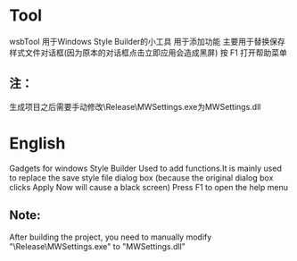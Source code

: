 # Tool
wsbTool
用于Windows Style Builder的小工具
用于添加功能 主要用于替换保存样式文件对话框(因为原本的对话框点击立即应用会造成黑屏)
按 F1 打开帮助菜单
## 注：
生成项目之后需要手动修改\Release\MWSettings.exe为MWSettings.dll

# English
Gadgets for windows Style Builder
Used to add functions.It is mainly used to replace the save style file dialog box (because the original dialog box clicks Apply Now will cause a black screen)
Press F1 to open the help menu
## Note:
After building the project, you need to manually modify "\Release\MWSettings.exe" to "MWSettings.dll"
